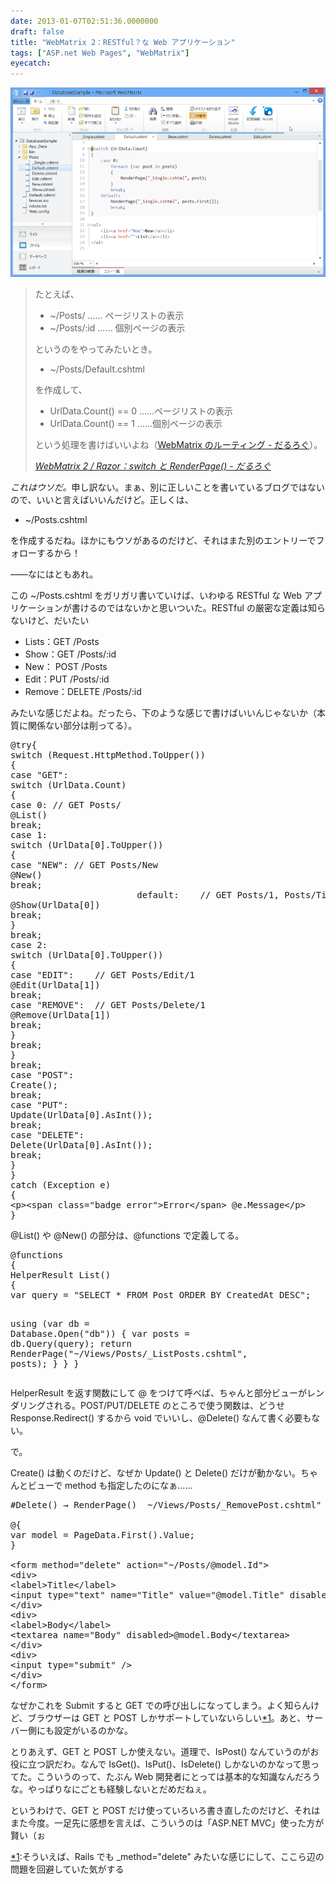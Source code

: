 ```yaml
---
date: 2013-01-07T02:51:36.0000000
draft: false
title: "WebMatrix 2：RESTful？な Web アプリケーション"
tags: ["ASP.net Web Pages", "WebMatrix"]
eyecatch: 
---
```

<p><span itemscope itemtype="http://schema.org/Photograph"><img src="20130106043226.png" alt="f:id:daruyanagi:20130106043226p:plain" title="f:id:daruyanagi:20130106043226p:plain" class="hatena-fotolife" itemprop="image"></span><br />
</p>

<blockquote cite="https://blog.daruyanagi.jp/entry/2013/01/06/051815">
<p>たとえば、</p>

<ul>
<li>~/Posts/ …… ページリストの表示</li>
<li>~/Posts/:id …… 個別ページの表示</li>
</ul><p>というのをやってみたいとき。</p>

<ul>
<li>~/Posts/Default.cshtml</li>
</ul><p>を作成して、</p>

<ul>
<li>UrlData.Count() == 0 ……ページリストの表示</li>
<li>UrlData.Count() == 1 ……個別ページの表示</li>
</ul><p>という処理を書けばいいよね（<a href="https://blog.daruyanagi.jp/entry/2012/07/06/174414">WebMatrix &#x306E;&#x30EB;&#x30FC;&#x30C6;&#x30A3;&#x30F3;&#x30B0; - &#x3060;&#x308B;&#x308D;&#x3050;</a>）。</p>

<cite><a href="https://blog.daruyanagi.jp/entry/2013/01/06/051815">WebMatrix 2 / Razor&#xFF1A;switch &#x3068; RenderPage() - &#x3060;&#x308B;&#x308D;&#x3050;</a></cite>
</blockquote>
<p><i>これはウソだ。</i>申し訳ない。まぁ、別に正しいことを書いているブログではないので、いいと言えばいいんだけど。正しくは、</p>

<ul>
<li>~/Posts.cshtml</li>
</ul><p>を作成するだね。ほかにもウソがあるのだけど、それはまた別のエントリーでフォローするから！</p><p>――なにはともあれ。</p><p>この ~/Posts.cshtml をガリガリ書いていけば、いわゆる RESTful な Web アプリケーションが書けるのではないかと思いついた。RESTful の厳密な定義は知らないけど、だいたい</p>

<ul>
<li>Lists：GET /Posts</li>
<li>Show：GET /Posts/:id</li>
<li>New： POST /Posts</li>
<li>Edit：PUT /Posts/:id</li>
<li>Remove：DELETE /Posts/:id</li>
</ul><p>みたいな感じだよね。だったら、下のような感じで書けばいいんじゃないか（本質に関係ない部分は削ってる）。</p>
<pre class="code lang-cs" data-lang="cs" data-unlink>@<span class="synStatement">try</span>{
<span class="synStatement">switch</span> (Request.HttpMethod.ToUpper())
{
<span class="synStatement">case</span> <span class="synConstant">&quot;GET&quot;</span>:
<span class="synStatement">switch</span> (UrlData.Count)
{
<span class="synStatement">case</span> <span class="synConstant">0</span>: <span class="synComment">// GET Posts/ </span>
@List()
<span class="synStatement">break</span>;
<span class="synStatement">case</span> <span class="synConstant">1</span>:
<span class="synStatement">switch</span> (UrlData[<span class="synConstant">0</span>].ToUpper())
{
<span class="synStatement">case</span> <span class="synConstant">&quot;NEW&quot;</span>: <span class="synComment">// GET Posts/New</span>
@New()
<span class="synStatement">break</span>;
<span class="synStatement">                        default:</span>    <span class="synComment">// GET Posts/1, Posts/Title</span>
@Show(UrlData[<span class="synConstant">0</span>])
<span class="synStatement">break</span>;
}
<span class="synStatement">break</span>;
<span class="synStatement">case</span> <span class="synConstant">2</span>:
<span class="synStatement">switch</span> (UrlData[<span class="synConstant">0</span>].ToUpper())
{
<span class="synStatement">case</span> <span class="synConstant">&quot;EDIT&quot;</span>:    <span class="synComment">// GET Posts/Edit/1</span>
@Edit(UrlData[<span class="synConstant">1</span>])
<span class="synStatement">break</span>;
<span class="synStatement">case</span> <span class="synConstant">&quot;REMOVE&quot;</span>:  <span class="synComment">// GET Posts/Delete/1</span>
@Remove(UrlData[<span class="synConstant">1</span>])
<span class="synStatement">break</span>;
}
<span class="synStatement">break</span>;
}
<span class="synStatement">break</span>;
<span class="synStatement">case</span> <span class="synConstant">&quot;POST&quot;</span>:
Create();
<span class="synStatement">break</span>;
<span class="synStatement">case</span> <span class="synConstant">&quot;PUT&quot;</span>:
Update(UrlData[<span class="synConstant">0</span>].AsInt());
<span class="synStatement">break</span>;
<span class="synStatement">case</span> <span class="synConstant">&quot;DELETE&quot;</span>:
Delete(UrlData[<span class="synConstant">0</span>].AsInt());
<span class="synStatement">break</span>;
}
}
<span class="synStatement">catch</span> (Exception e)
{
&lt;p&gt;&lt;span <span class="synType">class</span>=<span class="synConstant">&quot;badge error&quot;</span>&gt;Error&lt;/span&gt; @e.Message&lt;/p&gt;
}
</pre><p>@List() や @New() の部分は、@functions で定義してる。</p>
<pre class="code lang-cs" data-lang="cs" data-unlink>@functions
{
HelperResult List()
{
var query = <span class="synConstant">&quot;SELECT * FROM Post ORDER BY CreatedAt DESC&quot;</span>;

<span class="synStatement">using</span> (var db = Database.Open(<span class="synConstant">&quot;db&quot;</span>))
{
var posts = db.Query(query);
<span class="synStatement">return</span> RenderPage(<span class="synConstant">&quot;~/Views/Posts/_ListPosts.cshtml&quot;</span>, posts);
}
}
}
</pre><p>HelperResult を返す関数にして @ をつけて呼べば、ちゃんと部分ビューがレンダリングされる。POST/PUT/DELETE のところで使う関数は、どうせ Response.Redirect() するから void でいいし、@Delete() なんて書く必要もない。</p><p>で。</p><p>Create() は動くのだけど、なぜか Update() と Delete() だけが動かない。ちゃんとビューで method も指定したのになぁ……</p>
<pre class="code lang-cs" data-lang="cs" data-unlink>#Delete() → RenderPage()  ~/Views/Posts/_RemovePost.cshtml<span class="synConstant">&quot;</span>

@{
var model = PageData.First().Value;
}

&lt;form method=<span class="synConstant">&quot;delete&quot;</span> action=<span class="synConstant">&quot;~/Posts/@model.Id&quot;</span>&gt;
&lt;div&gt;
&lt;label&gt;Title&lt;/label&gt;
&lt;input type=<span class="synConstant">&quot;text&quot;</span> name=<span class="synConstant">&quot;Title&quot;</span> <span class="synStatement">value</span>=<span class="synConstant">&quot;@model.Title&quot;</span> disabled /&gt;
&lt;/div&gt;
&lt;div&gt;
&lt;label&gt;Body&lt;/label&gt;
&lt;textarea name=<span class="synConstant">&quot;Body&quot;</span> disabled&gt;@model.Body&lt;/textarea&gt;
&lt;/div&gt;
&lt;div&gt;
&lt;input type=<span class="synConstant">&quot;submit&quot;</span> /&gt;
&lt;/div&gt;
&lt;/form&gt;
</pre><p>なぜかこれを Submit すると GET での呼び出しになってしまう。よく知らんけど、ブラウザーは GET と POST しかサポートしていないらしい<a href="#f-df2a93f7" name="fn-df2a93f7" title="そういえば、Rails でも _method="delete" みたいな感じにして、ここら辺の問題を回避していた気がする">*1</a>。あと、サーバー側にも設定がいるのかな。</p><p>とりあえず、GET と POST しか使えない。道理で、IsPost() なんていうのがお役に立つ訳だわ。なんで IsGet()、IsPut()、IsDelete() しかないのかなって思ってた。こういうのって、たぶん Web 開発者にとっては基本的な知識なんだろうな。やっぱりなにごとも経験しないとだめだねぇ。</p><p>というわけで、GET と POST だけ使っていろいろ書き直したのだけど、それはまた今度。一足先に感想を言えば、こういうのは「ASP.NET MVC」使った方が賢い（ぉ</p>
<div class="footnote">
<p class="footnote"><a href="#fn-df2a93f7" name="f-df2a93f7" class="footnote-number">*1</a><span class="footnote-delimiter">:</span><span class="footnote-text">そういえば、Rails でも _method="delete" みたいな感じにして、ここら辺の問題を回避していた気がする</span></p>
</div>